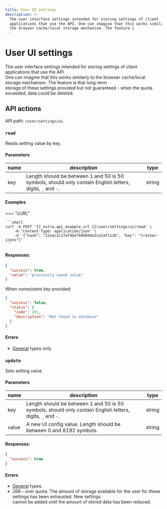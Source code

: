 ```yaml
---
title: User UI settings
description: >-
  The user interface settings intended for storing settings of client
  applications that use the API. One can imagine that this works similarly to
  the browser cache/local storage mechanism. The feature i
---
```


# User UI settings

The user interface settings intended for storing settings of client applications that use the API.\
One can imagine that this works similarly to the browser cache/local storage mechanism. The feature is that long-term\
storage of these settings provided but not guaranteed - when the quota exceeded, data could be deleted.

## API actions

API path: `/user/settings/ui`.

### `read`

Reads setting value by key.

#### Parameters

| name | description                                                                                                | type   |
| ---- | ---------------------------------------------------------------------------------------------------------- | ------ |
| key  | Length should be between 1 and 50 is 50 symbols, should only contain English letters, digits, `_` and `-`. | string |

#### Examples

\=== "cURL"

````
```shell
curl -X POST '{{ extra.api_example_url }}/user/settings/ui/read' \
    -H 'Content-Type: application/json' \
    -d '{"hash": "22eac1c27af4be7b9d04da2ce1af111b", "key": "tracker-icons"}'
```
````

#### Responses:

```json
{
  "success": true,
  "value": "previously saved value"
}
```

When nonexistent key provided:

```json
{
  "success": false,
  "status": {
    "code": 201,
    "description": "Not found in database"
  }
}
```

#### Errors

* [General](../../../../getting-started/errors.md#error-codes) types only.

### `update`

Sets setting value.

#### Parameters

| name  | description                                                                                                | type   |
| ----- | ---------------------------------------------------------------------------------------------------------- | ------ |
| key   | Length should be between 1 and 50 is 50 symbols, should only contain English letters, digits, `_` and `-`. | string |
| value | A new UI config value. Length should be between 0 and 8192 symbols.                                        | string |

#### Responses:

```json
{
  "success": true
}
```

#### Errors

* [General](../../../../getting-started/errors.md#error-codes) types.
* 268 - over quota. The amount of storage available for the user for these settings has been exhausted. New settings\
  cannot be added until the amount of stored data has been reduced.
